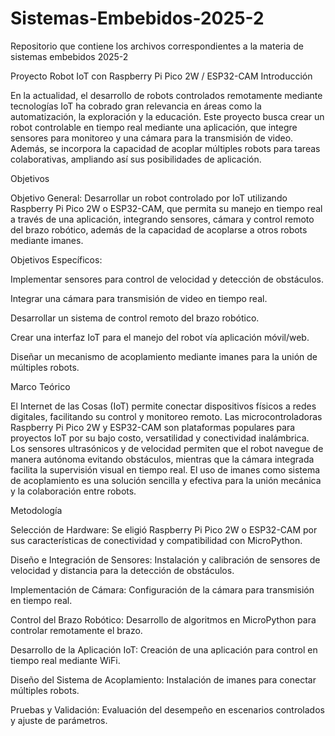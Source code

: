 # Sistemas-Embebidos-2025-2
Repositorio que contiene los archivos  correspondientes a la materia de sistemas embebidos 2025-2


Proyecto Robot IoT con Raspberry Pi Pico 2W / ESP32-CAM
Introducción

En la actualidad, el desarrollo de robots controlados remotamente mediante tecnologías IoT ha cobrado gran relevancia en áreas como la automatización, la exploración y la educación. Este proyecto busca crear un robot controlable en tiempo real mediante una aplicación, que integre sensores para monitoreo y una cámara para la transmisión de video. Además, se incorpora la capacidad de acoplar múltiples robots para tareas colaborativas, ampliando así sus posibilidades de aplicación.

Objetivos

Objetivo General:
Desarrollar un robot controlado por IoT utilizando Raspberry Pi Pico 2W o ESP32-CAM, que permita su manejo en tiempo real a través de una aplicación, integrando sensores, cámara y control remoto del brazo robótico, además de la capacidad de acoplarse a otros robots mediante imanes.

Objetivos Específicos:

Implementar sensores para control de velocidad y detección de obstáculos.

Integrar una cámara para transmisión de video en tiempo real.

Desarrollar un sistema de control remoto del brazo robótico.

Crear una interfaz IoT para el manejo del robot vía aplicación móvil/web.

Diseñar un mecanismo de acoplamiento mediante imanes para la unión de múltiples robots.

Marco Teórico

El Internet de las Cosas (IoT) permite conectar dispositivos físicos a redes digitales, facilitando su control y monitoreo remoto. Las microcontroladoras Raspberry Pi Pico 2W y ESP32-CAM son plataformas populares para proyectos IoT por su bajo costo, versatilidad y conectividad inalámbrica. Los sensores ultrasónicos y de velocidad permiten que el robot navegue de manera autónoma evitando obstáculos, mientras que la cámara integrada facilita la supervisión visual en tiempo real. El uso de imanes como sistema de acoplamiento es una solución sencilla y efectiva para la unión mecánica y la colaboración entre robots.

Metodología

Selección de Hardware: Se eligió Raspberry Pi Pico 2W o ESP32-CAM por sus características de conectividad y compatibilidad con MicroPython.

Diseño e Integración de Sensores: Instalación y calibración de sensores de velocidad y distancia para la detección de obstáculos.

Implementación de Cámara: Configuración de la cámara para transmisión en tiempo real.

Control del Brazo Robótico: Desarrollo de algoritmos en MicroPython para controlar remotamente el brazo.

Desarrollo de la Aplicación IoT: Creación de una aplicación para control en tiempo real mediante WiFi.

Diseño del Sistema de Acoplamiento: Instalación de imanes para conectar múltiples robots.

Pruebas y Validación: Evaluación del desempeño en escenarios controlados y ajuste de parámetros.
